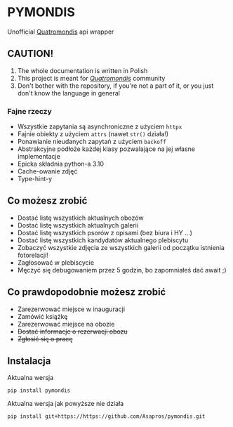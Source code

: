 # PYMONDIS
Unofficial [Quatromondis](https://quatromondis.pl/) api wrapper

## CAUTION!
1. The whole documentation is written in Polish
2. This project is meant for [_Quatromondis_](https://quatromondis.pl/) community
3. Don't bother with the repository, if you're not a part of it, or you just don't know the language in general

### Fajne rzeczy
- Wszystkie zapytania są asynchroniczne z użyciem `httpx`
- Fajnie obiekty z użyciem `attrs` (nawet `str()` działa!)
- Ponawianie nieudanych zapytań z użyciem `backoff`
- Abstrakcyjne podłoże każdej klasy pozwalające na jej własne implementacje
- Epicka składnia python-a 3.10
- Cache-owanie zdjęć
- Type-hint-y

## Co możesz zrobić
- Dostać listę wszystkich aktualnych obozów
- Dostać listę wszystkich aktualnych galerii
- Dostać listę wszystkich psorów z opisami (bez biura i HY ...)
- Dostać listę wszystkich kandydatów aktualnego plebiscytu
- Zobaczyć wszystkie zdjęcia ze wszystkich galerii od początku istnienia fotorelacji!
- Zagłosować w plebiscycie
- Męczyć się debugowaniem przez 5 godzin, bo zapomniałeś dać await ;)

## Co prawdopodobnie możesz zrobić
- Zarezerwować miejsce w inauguracji
- Zamówić książkę
- Zarezerwować miejsce na obozie
- ~~Dostać informacje o rezerwacji obozu~~
- ~~Zgłosić się o pracę~~

## Instalacja
Aktualna wersja
```
pip install pymondis
```
Aktualna wersja jak powyższe nie działa
```
pip install git+https://https://github.com/Asapros/pymondis.git
```